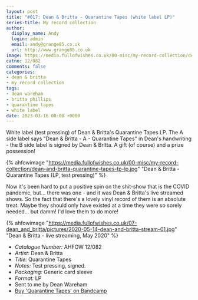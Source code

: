 ```yaml
---
layout: post
title: "#017: Dean & Britta - Quarantine Tapes (white label LP)"
series-title: My record collection
author:
  display_name: Andy
  login: admin
  email: andy@grange85.co.uk
  url: http://www.grange85.co.uk
image: https://media.fullofwishes.co.uk/00-misc/my-record-collection/dean-and-britta-quarantine-tapes-tp-lp.jpg
catno: 12/082
comments: false
categories:
- dean & britta
- my record collection
tags:
- dean wareham
- britta phillips
- quarantine tapes
- white label
date: 2023-03-16 00:00 +0000
---
```

White label (test pressing) of Dean & Britta's Quarantine Tapes LP. The A side label says "Dean & Britta - A - Quarantine Tapes" in Dean's handwriting - the B side label is signed by Dean & Britta. A gift (of course) and a prize possession!

{% ahfowimage "https://media.fullofwishes.co.uk/00-misc/my-record-collection/dean-and-britta-quarantine-tapes-tp-lp.jpg" "Dean & Britta - Quarantine Tapes (LP, test pressing)" %}

Now it's been hard to put a positive spin on the shit-show that is the COVID pandemic, but... there was one - and it was Dean & Britta's live streamed shows. So the fact that there's a lovely vinyl record of them is an absolute treat. Maybe they should only have existed at a time they were so sorely needed... but damm! I'd love them to do more!

{% ahfowimage "https://media.fullofwishes.co.uk/07-dean_and_britta/pictures/2020-05-14-dean-and-britta-stream-01.jpg" "Dean & Britta - live streaming, May 2020" %}

 - *Catalogue Number:* AHFOW 12/082
 - *Artist:* Dean & Britta
 - *Title:* Quarantine Tapes
 - *Notes:* Test pressing, signed.
 - *Packaging:* Generic card sleeve
 - *Format:* LP
 - Sent to me by Dean Wareham
 - [Buy 'Quarantine Tapes' on Bandcamp](https://deanandbritta.bandcamp.com/album/quarantine-tapes)

